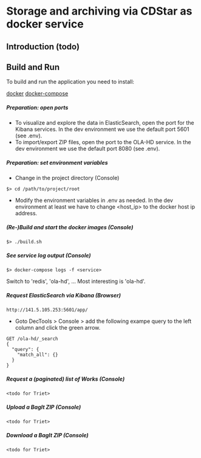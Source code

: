 # Storage and archiving via CDStar as docker service

## Introduction  (todo)


## Build and Run
To build and run the application you need to install:

[docker](https://docs.docker.com/install/linux/docker-ce/ubuntu/#upgrade-docker-ce-1)
[docker-compose](https://github.com/docker/compose) 


##### Preparation: open ports

* To visualize and explore the data in ElasticSearch, open the port for the Kibana services. In the dev environment we use the default port 5601 (see .env).
* To import/export ZIP files, open the port to the OLA-HD service. In the dev environment we use the default port 8080 (see .env).


##### Preparation: set environment variables 

* Change in the project directory (Console)
```
$> cd /path/to/project/root
```  

* Modify the environment variables in .env as needed. In the dev environment at least we have to change <host_ip> to the docker host ip address. 


##### (Re-)Build and start the docker images (Console)

```
$> ./build.sh
```


##### See service log output (Console)

```
$> docker-compose logs -f <service>
```

Switch <service> to 'redis', 'ola-hd', ... Most interesting is 'ola-hd'.  


##### Request ElasticSearch via Kibana (Browser)

```
http://141.5.105.253:5601/app/
```

* Goto DecTools > Console > add the following exampe query to the left column and click the green arrow.  

```
GET /ola-hd/_search
{
  "query": {
    "match_all": {}
  }
}
```



##### Request a (paginated) list of Works (Console)

```
<todo for Triet>
```

##### Upload a BagIt ZIP (Console)

```
<todo for Triet>
```

##### Download a BagIt ZIP (Console)

```
<todo for Triet>
```
